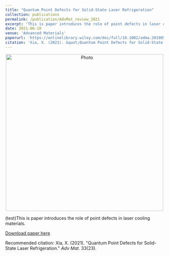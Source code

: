 ```yaml
---
title: "Quantum Point Defects for Solid-State Laser Refrigeration"
collection: publications
permalink: /publication/AdvMat_review_2021
excerpt: 'This is paper introduces the role of point defects in laser cooling materials'
date: 2021-06-10
venue: 'Advanced Materials'
paperurl: 'https://onlinelibrary.wiley.com/doi/full/10.1002/adma.201905406'
citation: 'Xia, X. (2021). &quot;Quantum Point Defects for Solid-State Laser Refrigeration.&quot; <i>Adv Mat</i>. 33(23).'
---
```

<p align="center">
  <img src="https://xiaojing-xia.github.io/academic/images/TOC_AdvMat_2021.jpeg?raw=true" alt="Photo" style="width: 500px;"/> 
</p>
(test)This is paper introduces the role of point defects in laser cooling materials.

[Download paper here](https://onlinelibrary.wiley.com/doi/full/10.1002/adma.201905406)

Recommended citation: Xia, X. (2021). "Quantum Point Defects for Solid-State Laser Refrigeration." <i>Adv Mat</i>. 33(23).
